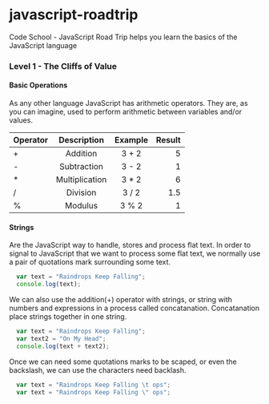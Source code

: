javascript-roadtrip
===================

Code School - JavaScript Road Trip helps you learn the basics of the JavaScript language

### Level 1 - The Cliffs of Value

#### Basic Operations
As any other language JavaScript has arithmetic operators. They are, as you can imagine, used to perform arithmetic between variables and/or values.

| Operator |	Description     |	Example |	Result |
| -------- | :--------------: | :-----: | ----:  |
| +        |	Addition        |	3 + 2   |	5      |
| -        |	Subtraction     |	3 - 2   |	1      |
| *        |	Multiplication  |	3 * 2   |	6      |
| /        |	Division        |	3 / 2   |	1.5    |
| %        |	Modulus         |	3 % 2   |	1      |


#### Strings
Are the JavaScript way to handle, stores and process flat text. In order to signal to JavaScript that we want to process some flat text, we normally use a pair of quotations mark surrounding some text.

```js
  var text = "Raindrops Keep Falling";
  console.log(text);
```
We can also use the addition(+) operator with strings, or string with numbers and expressions in a process called concatanation. Concatanation place strings together in one string.

```js
  var text = "Raindrops Keep Falling";
  var text2 = "On My Head";
  console.log(text + text2);
```
Once we can need some quotations marks to be scaped, or even the backslash, we can use the characters need backlash. 

```js
  var text = "Raindrops Keep Falling \t ops";
  var text = "Raindrops Keep Falling \" ops";
```
